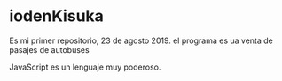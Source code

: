 # iodenKisuka
Es mi primer repositorio, 23 de agosto 2019.
el programa es ua venta de pasajes de autobuses 
<p>JavaScript es un lenguaje muy poderoso.</p>
